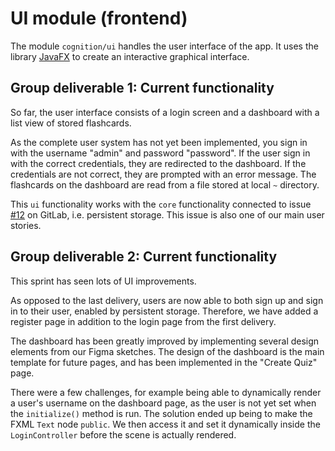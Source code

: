 # UI module (frontend)

The module `cognition/ui` handles the user interface of the app. It uses the library [JavaFX](https://openjfx.io/) to
create an interactive graphical interface.

## Group deliverable 1: Current functionality

So far, the user interface consists of a login screen and a dashboard with a list view of stored flashcards.

As the complete user system has not yet been implemented, you sign in with the username "admin" and password "password". If the user sign in with the correct credentials, they are redirected to the dashboard. If the credentials are not correct, they are prompted with an error message. The flashcards on the dashboard are read from a file stored at local `~` directory.

This `ui` functionality works with the `core` functionality connected to issue [#12](https://gitlab.stud.idi.ntnu.no/it1901/groups-2021/gr2103/gr2103/-/issues/12) on GitLab, i.e. persistent storage. This issue is also one of our main user stories.

## Group deliverable 2: Current functionality

This sprint has seen lots of UI improvements.

As opposed to the last delivery, users are now able to both sign up and sign in to their user, enabled by persistent storage. Therefore, we have added a register page in addition to the login page from the first delivery.

The dashboard has been greatly improved by implementing several design elements from our Figma sketches. The design of the dashboard is the main template for future pages, and has been implemented in the "Create Quiz" page.

There were a few challenges, for example being able to dynamically render a user's username on the dashboard page, as the user is not yet set when the `initialize()` method is run. The solution ended up being to make the FXML `Text` node `public`. We then access it and set it dynamically inside the `LoginController` before the scene is actually rendered.
